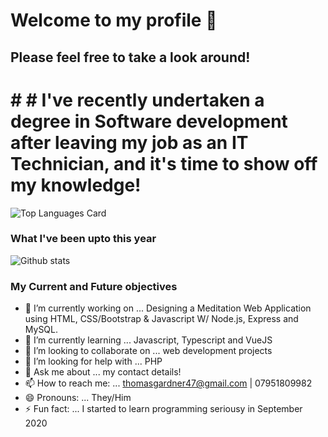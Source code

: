 # Welcome to my profile 👋

## Please feel free to take a look around!

# # # I've recently undertaken a degree in Software development after leaving my job as an IT Technician, and it's time to show off my knowledge!
![Top Languages Card](https://github-readme-stats.vercel.app/api/top-langs/?username=thomasgardner4PU&layout=compact)

### What I've been upto this year
![Github stats](https://github-readme-stats.vercel.app/api?username=thomasgardner4PU&theme=highcontrast&show_icons=true&count_private=true)


### My Current and Future objectives
- 🔭 I’m currently working on ... Designing a Meditation Web Application using HTML, CSS/Bootstrap & Javascript W/ Node.js, Express and MySQL.
- 🌱 I’m currently learning ... Javascript, Typescript and VueJS
- 👯 I’m looking to collaborate on ... web development projects
- 🤔 I’m looking for help with ... PHP
- 💬 Ask me about ... my contact details!
- 📫 How to reach me: ... thomasgardner47@gmail.com | 07951809982
- 😄 Pronouns: ... They/Him
- ⚡ Fun fact: ... I started to learn programming seriousy in September 2020

